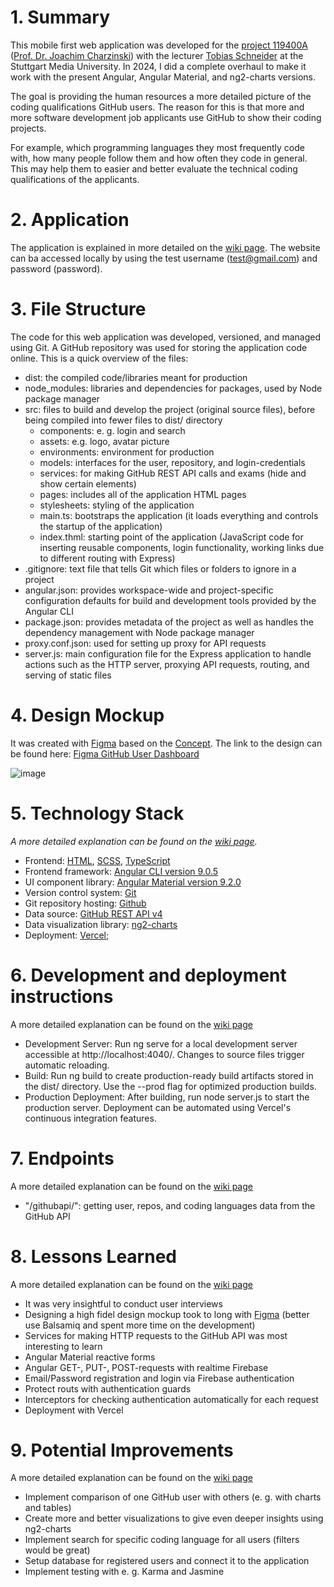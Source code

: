 # 1. Summary

This mobile first web application was developed for the [project 119400A](https://www.hdm-stuttgart.de/vorlesung_detail?vorlid=5212594) ([Prof. Dr. Joachim Charzinski](https://www.hdm-stuttgart.de/person_view_kuerzel?kuerzel=charzinski)) with the lecturer [Tobias Schneider](https://www.hdm-stuttgart.de/kontakt/suche_ergebnis_liste?Id=6375853) at the Stuttgart Media University. In 2024, I did a complete overhaul to make it work with the present Angular, Angular Material, and ng2-charts versions.

The goal is providing the human resources a more detailed picture of the coding qualifications GitHub users. The reason for this is that more and more software development job applicants use GitHub to show their coding projects.

For example, which programming languages they most frequently code with, how many people follow them and how often they code in general. This may help them to easier and better evaluate the technical coding qualifications of the applicants.

# 2. Application

The application is explained in more detailed on the [wiki page](https://github.com/johannesstroebele91/GitHubUserDashboard/wiki/Application-Explanation). The website can ba accessed locally by using the test username (test@gmail.com) and password (password).

# 3. File Structure

The code for this web application was developed, versioned, and managed using Git. A GitHub repository was used for storing the application code online. This is a quick overview of the files:

* dist: the compiled code/libraries meant for production
* node_modules: libraries and dependencies for packages, used by Node package manager
* src: files to build and develop the project (original source files), before being
  compiled into fewer files to dist/ directory
  * components: e. g. login and search
  * assets: e.g. logo, avatar picture
  * environments: environment for production
  * models: interfaces for the user, repository, and login-credentials
  * services: for making GitHub REST API calls
    and exams (hide and show certain elements)
  * pages: includes all of the application HTML pages
  * stylesheets: styling of the application
  * main.ts: bootstraps the application (it loads everything and controls the startup of the application)
  * index.thml: starting point of the application
    (JavaScript code for inserting reusable components, login functionality,
    working links due to different routing with Express)
* .gitignore: text file that tells Git which files or folders to ignore in a project
* angular.json: provides workspace-wide and project-specific configuration defaults for build and development tools provided by the Angular CLI
* package.json: provides metadata of the project as well as handles the
  dependency management with Node package manager
* proxy.conf.json: used for setting up proxy for API requests
* server.js: main configuration file for the Express application to handle actions
  such as the HTTP server, proxying API requests, routing, and serving of static files

# 4. Design Mockup

It was created with [Figma](https://www.figma.com/) based on the [Concept](https://github.com/johannesstroebele91/GitHub_User_Dashboard/wiki/Concept/). The link to the design can be found here: [Figma GitHub User Dashboard](https://www.figma.com/file/nWGswJQDBkAM0IAn1371YH/GitHub-User-Dashboard)

![image](https://user-images.githubusercontent.com/33202527/83942333-db379a80-a7f2-11ea-998c-987b91653fec.png)

# 5. Technology Stack

_A more detailed explanation can be found on the [wiki page](https://github.com/johannesstroebele91/GitHubUserDashboard/wiki/Technology-Stack)._

* Frontend: [HTML](https://www.w3.org/TR/html52/), [SCSS](https://sass-lang.com/), [TypeScript](https://www.typescriptlang.org/)
* Frontend framework: [Angular CLI version 9.0.5](https://github.com/angular/angular-cli)
* UI component library: [Angular Material version 9.2.0](https://material.angular.io/)
* Version control system: [Git](https://git-scm.com/)
* Git repository hosting: [Github](http://github.com/)
* Data source: [GitHub REST API v4](https://developer.github.com/v4/)
* Data visualization library: [ng2-charts](https://valor-software.com/ng2-charts/)
* Deployment: [Vercel](johannes-strbeles-projects);

# 6. Development and deployment instructions

A more detailed explanation can be found on the [wiki page](https://github.com/johannesstroebele91/GitHubUserDashboard/wiki/Application-Explanation)

- Development Server: Run ng serve for a local development server accessible at http://localhost:4040/. Changes to source files trigger automatic reloading.
- Build: Run ng build to create production-ready build artifacts stored in the dist/ directory. Use the --prod flag for optimized production builds.
- Production Deployment: After building, run node server.js to start the production server. Deployment can be automated using Vercel's continuous integration features.

# 7. Endpoints

A more detailed explanation can be found on the [wiki page](https://github.com/johannesstroebele91/GitHubUserDashboard/wiki/Application-Explanation)

* "/githubapi/": getting user, repos, and coding languages data from the GitHub API

# 8. Lessons Learned

A more detailed explanation can be found on the [wiki page](https://github.com/johannesstroebele91/GitHubUserDashboard/wiki/Lessons-Learned)

* It was very insightful to conduct user interviews
* Designing a high fidel design mockup took to long with [Figma](https://www.figma.com/) (better use Balsamiq and spent more time on the development)
* Services for making HTTP requests to the GitHub API was most interesting to learn
* Angular Material reactive forms 
* Angular GET-, PUT-, POST-requests with realtime Firebase
* Email/Password registration and login via Firebase authentication 
* Protect routs with authentication guards
* Interceptors for checking authentication automatically for each request
* Deployment with Vercel

# 9. Potential Improvements

A more detailed explanation can be found on the [wiki page](https://github.com/johannesstroebele91/GitHubUserDashboard/wiki/Potential-enhancement)

* Implement comparison of one GitHub user with others (e. g. with charts and tables)
* Create more and better visualizations to give even deeper insights using ng2-charts
* Implement search for specific coding language for all users (filters would be great)
* Setup database for registered users and connect it to the application
* Implement testing with e. g. Karma and Jasmine
